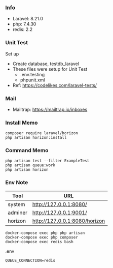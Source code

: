 ### Info
- Laravel: 8.21.0
- php: 7.4.30
- redis: 2.2

### Unit Test
Set up
- Create database, testdb_laravel
- These files were setup for Unit Test
  - .env.testing
  - phpunit.xml
- Ref: https://codelikes.com/laravel-tests/

### Mail
- Mailtrap: https://mailtrap.io/inboxes

### Install Memo
```
composer require laravel/horizon
php artisan horizon:install
```

### Command Memo
```
php artisan test --filter ExampleTest
php artisan queue:work
php artisan horizon
```

### Env Note
| Tool    | URL                    |
| ------- | ---------------------- |
| system  | http://127.0.0.1:8080/ |
| adminer | http://127.0.0.1:9001/ |
| horizon | http://127.0.0.1:8080/horizon |

```
docker-compose exec php php artisan
docker-compose exec php composer
docker-compose exec redis bash
```

.env
```
QUEUE_CONNECTION=redis

```